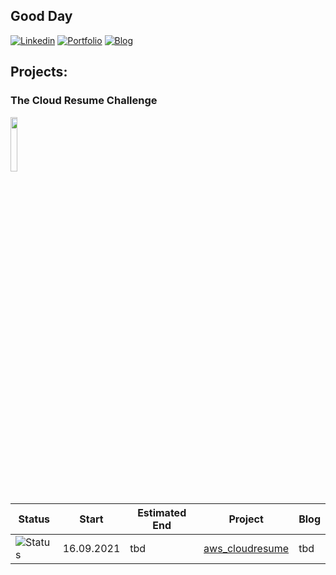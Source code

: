 ## Good Day

[![Linkedin](https://img.shields.io/badge/-LinkedIn-blue?style=flat&logo=Linkedin&logoColor=white)](https://www.linkedin.com/in/marcel--stahl/)
[![Portfolio](https://img.shields.io/badge/-Resume-red?style=flat&logo=appveyor&logoColor=white)](https://aws-cloudresume.st-hl.de)
[![Blog](https://img.shields.io/badge/-Blog-05122A?style=flat&logo=markdown)](https://hashnode.com/@mstahl)

## Projects:
 
### The Cloud Resume Challenge

<p>
  <code><img width="15%" src="https://www.vectorlogo.zone/logos/amazon_aws/amazon_aws-ar21.svg"></code>
<br>
<br>
  
  | Status| Start|Estimated End|Project|Blog
  | ---|---|---|---|---|
  | ![Status](https://img.shields.io/badge/-in%20progess-green)| 16.09.2021 | tbd |[aws_cloudresume](https://github.com/mstahl0/aws_cloudresume)|tbd|
</p>
